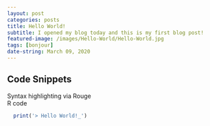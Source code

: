 ```yaml
---
layout: post
categories: posts
title: Hello World!
subtitle: I opened my blog today and this is my first blog post!
featured-image: /images/Hello-World/Hello-World.jpg
tags: [bonjour]
date-string: March 09, 2020
---
```


## Code Snippets

Syntax highlighting via Rouge<br />R code

```r
  print('> Hello World!_')
```
